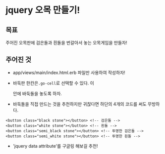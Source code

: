 # jquery 오목 만들기!

## 목표
주어진 오목판에 검은돌과 흰돌을 번갈아서 놓는 오목게임을 만들자!

## 주어진 것
* app/views/main/index.html.erb 파일만 사용하여 작성하자!

* 바둑판 한칸은`.go-cell`로 선택할 수 있다. 이 <div> 안에 바둑돌을
  놓도록 하자.

* 바둑돌을 직접 만드는 것을 추천하지만 귀찮다면 하단의 4개의 코드를 써도
무방하다.
```{.html}
<button class="black stone"></button> <!-- 검은돌 -->
<button class="white stone"></button> <!-- 흰돌 -->
<button class="semi_black stone"></button> <!-- 투명한 검은돌 -->
<button class="semi_white stone"></button> <!-- 투명한 흰돌 -->
```

* 'jquery data attribute'를 구글링 해보길 추천!
